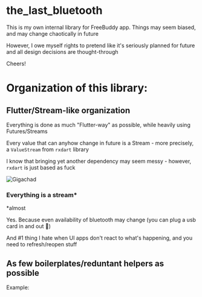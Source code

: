 # the_last_bluetooth

This is my own internal library for FreeBuddy app. Things may seem biased, and may change chaotically in future

However, I owe myself rights to pretend like it's seriously planned for future and all design decisions are thought-through

Cheers!

# Organization of this library:

## Flutter/Stream-like organization
Everything is done as much "Flutter-way" as possible, while heavily using Futures/Streams

Every value that can anyhow change in future is a Stream - more precisely, a `ValueStream` from `rxdart` library

I know that bringing yet another dependency may seem messy - however, `rxdart` is just based as fuck

![Gigachad](https://web.archive.org/web/20230825195048if_/https://i.imgur.com/EW1wCI4.png)

### Everything is a stream*
*almost

Yes. Because even availability of bluetooth may change (you can plug a usb card in and out 👀)

And #1 thing I hate when UI apps don't react to what's happening, and you need to refresh/reopen stuff

## As few boilerplates/reduntant helpers as possible

Example: 